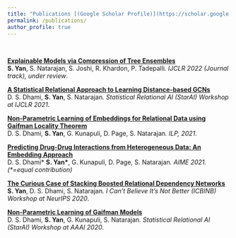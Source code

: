 ```yaml
---
title: "Publications [(Google Scholar Profile)](https://scholar.google.com/citations?hl=en&view_op=list_works&gmla=AJsN-F5DF5s-nGnEtEnmyAfoSZxXLJpxqX_AOIz-GGjn35G0ab5_jf66siyIMQeFRAqbm17lFjy3RTzYdT8LFrmMkzI7gj-0ZQ&user=CtFKnnsAAAAJ)"
permalink: /publications/
author_profile: true
---
```

<br>

<b>[Explainable Models via Compression of Tree Ensembles](https://Dtrycode.github.io/publications/CoTE)</b> <br> <b>S. Yan</b>, S. Natarajan, S. Joshi, R. Khardon, P. Tadepalli<i>. IJCLR 2022 (Journal track), under review</i>. 

<b>[A Statistical Relational Approach to Learning Distance-based GCNs](https://Dtrycode.github.io/publications/DistGCN)</b> <br> D. S. Dhami, <b>S. Yan</b>, S. Natarajan<i>. Statistical Relational AI (StarAI) Workshop at IJCLR 2021</i>. 

<b>[Non-Parametric Learning of Embeddings for Relational Data using Gaifman Locality Theorem](https://Dtrycode.github.io/publications/NonParametric)</b> <br> D. S. Dhami, <b>S. Yan</b>, G. Kunapuli, D. Page, S. Natarajan<i>. ILP, 2021</i>. 

<b>[Predicting Drug-Drug Interactions from Heterogeneous Data: An Embedding Approach](https://Dtrycode.github.io/publications/DDIEmb)</b> <br> D. S. Dhami* <b>S. Yan*</b>, G. Kunapuli, D. Page, S. Natarajan<i>. AIME 2021. (*=equal contribution) </i> 

<b>[The Curious Case of Stacking Boosted Relational Dependency Networks](https://Dtrycode.github.io/publications/StackBRDN)</b> <br> <b>S. Yan</b>, D. S. Dhami, S. Natarajan<i>. I Can’t Believe It’s Not Better (ICBINB) Workshop at NeurIPS 2020</i>. 

<b>[Non-Parametric Learning of Gaifman Models](https://Dtrycode.github.io/publications/Gaifman)</b> <br> D. S. Dhami, <b>S. Yan</b>, G. Kunapuli, S. Natarajan<i>. Statistical Relational AI (StarAI) Workshop at AAAI 2020</i>. 



  



